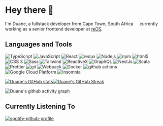 # Hey there :wave:

I'm Duane, a fullstack developer from Cape Town, South Africa <img src="https://cdn-icons-png.flaticon.com/512/197/197562.png" width="13"/>  currently working as a senior frontend developer at [reOS](https://reos.co.za/).

## Languages and Tools
<p>
  <img alt="TypeScript" src="https://img.shields.io/badge/-TypeScript-007ACC?style=flat-square&logo=typescript&logoColor=white" />
  <img alt="JavaScript" src="https://img.shields.io/badge/JavaScript-F7DF1E?style=flat-square&logo=typescript&logoColor=white" />
  <img alt="React" src="https://img.shields.io/badge/-React-45b8d8?style=flat-square&logo=react&logoColor=white" />
  <img alt="redux" src="https://img.shields.io/badge/-Redux-764ABC?style=flat-square&logo=redux&logoColor=white" />
  <img alt="Nodejs" src="https://img.shields.io/badge/-Nodejs-43853d?style=flat-square&logo=Node.js&logoColor=white" />
  <img alt="npm" src="https://img.shields.io/badge/-NPM-CB3837?style=flat-square&logo=npm&logoColor=white" />
  <img alt="html5" src="https://img.shields.io/badge/-HTML5-E34F26?style=flat-square&logo=html5&logoColor=white" />
  <img alt="CSS 3" src="https://img.shields.io/badge/CSS3-1572B6?style=flat-square&logo=Node.js&logoColor=white" />
  <img alt="Sass" src="https://img.shields.io/badge/-Sass-CC6699?style=flat-square&logo=sass&logoColor=white" />
  <img alt="Tailwind" src="https://img.shields.io/badge/Tailwind_CSS-38B2AC?style=flat-square&logo=Node.js&logoColor=white" />
  <img alt="ReactiveX" src="https://img.shields.io/badge/-RxJs-B7178C?style=flat-square&logo=reactivex&logoColor=white" />
  <img alt="GraphQL" src="https://img.shields.io/badge/-GraphQL-E10098?style=flat-square&logo=graphql&logoColor=white" />
  <img alt="NestJs" src="https://img.shields.io/badge/-NestJs-ea2845?style=flat-square&logo=nestjs&logoColor=white" />
  <img alt="Scala" src="https://img.shields.io/badge/-Scala-861f15?style=flat-square&logo=scala&logoColor=white" />
  <img alt="Prettier" src="https://img.shields.io/badge/-Prettier-F7B93E?style=flat-square&logo=prettier&logoColor=white" />
  <img alt="git" src="https://img.shields.io/badge/-Git-F05032?style=flat-square&logo=git&logoColor=white" />
  <img alt="Webpack" src="https://img.shields.io/badge/-Webpack-8DD6F9?style=flat-square&logo=webpack&logoColor=white" /> 
  <img alt="Docker" src="https://img.shields.io/badge/-Docker-46a2f1?style=flat-square&logo=docker&logoColor=white" />
  <img alt="github actions" src="https://img.shields.io/badge/-Github_Actions-2088FF?style=flat-square&logo=github-actions&logoColor=white" />
  <img alt="Google Cloud Platform" src="https://img.shields.io/badge/-Google_Cloud_Platform-1a73e8?style=flat-square&logo=google-cloud&logoColor=white" />
  <img alt="Insomnia" src="https://img.shields.io/badge/-Insomnia-5849BE?style=flat-square&logo=insomnia&logoColor=white" />
</p>

[![Duane's GitHub stats](https://github-readme-stats.vercel.app/api?username=duanecilliers&theme=radical&show_icons=true&count_private=true&hide_border=true)](https://github.com/anuraghazra/github-readme-stats)[![Duane's GitHub Streak](https://github-readme-streak-stats.herokuapp.com?user=duanecilliers&theme=radical&date_format=M%20j%5B%2C%20Y%5D&hide_border=true)](https://git.io/streak-stats)

<!-- [![Duane's Top Langs](https://github-readme-stats.vercel.app/api/top-langs/?username=duanecilliers&theme=radical&count_private=true&hide=php&hide_border=true)](https://github.com/anuraghazra/github-readme-stats) -->

![Duane's github activity graph](https://activity-graph.herokuapp.com/graph?username=duanecilliers&hide_border=true&hide_title=true&theme=github&bg_color=141321&line=d83a7c&point=f8d847)

## Currently Listening To
[![spotify-github-profile](https://spotify-github-profile.vercel.app/api/view?uid=duanecilliers&cover_image=true&theme=natemoo-re&bar_color=53b14f&bar_color_cover=true)](https://github.com/kittinan/spotify-github-profile)

<!-- [![Duane's wakatime stats](https://github-readme-stats.vercel.app/api/wakatime?username=duane_reos&theme=radical)](https://github.com/anuraghazra/github-readme-stats) -->


<!--
**duanecilliers/duanecilliers** is a ✨ _special_ ✨ repository because its `README.md` (this file) appears on your GitHub profile.

Here are some ideas to get you started:

- 🔭 I’m currently working on ...
- 🌱 I’m currently learning ...
- 👯 I’m looking to collaborate on ...
- 🤔 I’m looking for help with ...
- 💬 Ask me about ...
- 📫 How to reach me: ...
- 😄 Pronouns: ...
- ⚡ Fun fact: ...
-->
